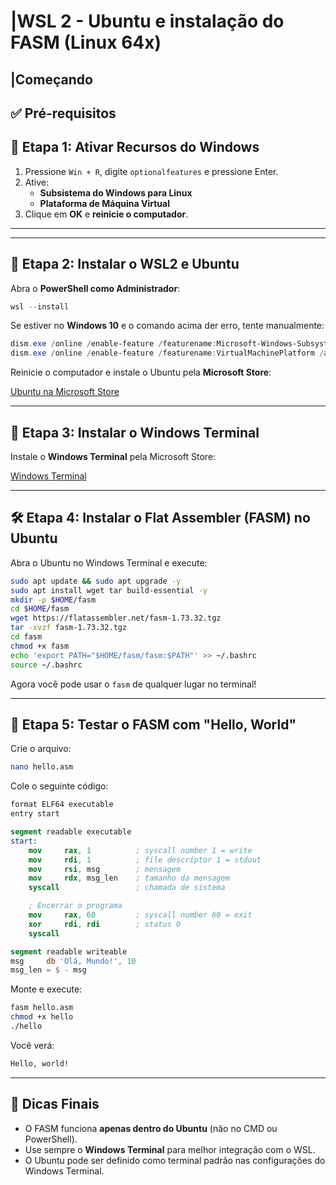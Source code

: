# |WSL 2 - Ubuntu e instalação do FASM (Linux 64x)

<aside>

## **|Começando**

## ✅ Pré-requisitos

## 🔧 Etapa 1: Ativar Recursos do Windows

1. Pressione `Win + R`, digite `optionalfeatures` e pressione Enter.
2. Ative:
    - **Subsistema do Windows para Linux**
    - **Plataforma de Máquina Virtual**
3. Clique em **OK** e **reinicie o computador**.
</aside>

---

---

## 🐚 Etapa 2: Instalar o WSL2 e Ubuntu

Abra o **PowerShell como Administrador**:

```powershell
wsl --install
```

Se estiver no **Windows 10** e o comando acima der erro, tente manualmente:

```powershell
dism.exe /online /enable-feature /featurename:Microsoft-Windows-Subsystem-Linux /all /norestart
dism.exe /online /enable-feature /featurename:VirtualMachinePlatform /all /norestart
```

Reinicie o computador e instale o Ubuntu pela **Microsoft Store**:

[Ubuntu na Microsoft Store](https://apps.microsoft.com/store/search/ubuntu)

---

## 🧱 Etapa 3: Instalar o Windows Terminal

Instale o **Windows Terminal** pela Microsoft Store:

[Windows Terminal](https://apps.microsoft.com/store/detail/windows-terminal/9N0DX20HK701)

---

## 🛠️ Etapa 4: Instalar o Flat Assembler (FASM) no Ubuntu

Abra o Ubuntu no Windows Terminal e execute:

```bash
sudo apt update && sudo apt upgrade -y
sudo apt install wget tar build-essential -y
mkdir -p $HOME/fasm
cd $HOME/fasm
wget https://flatassembler.net/fasm-1.73.32.tgz
tar -xvzf fasm-1.73.32.tgz
cd fasm
chmod +x fasm
echo 'export PATH="$HOME/fasm/fasm:$PATH"' >> ~/.bashrc
source ~/.bashrc
```

Agora você pode usar o  `fasm` de qualquer lugar no terminal!

---

## 🧪 Etapa 5: Testar o FASM com "Hello, World"

Crie o arquivo:

```bash
nano hello.asm
```

Cole o seguinte código:

```nasm
format ELF64 executable
entry start

segment readable executable
start:
    mov     rax, 1          ; syscall number 1 = write
    mov     rdi, 1          ; file descriptor 1 = stdout
    mov     rsi, msg        ; mensagem
    mov     rdx, msg_len    ; tamanho da mensagem
    syscall                 ; chamada de sistema

    ; Encerrar o programa
    mov     rax, 60         ; syscall number 60 = exit
    xor     rdi, rdi        ; status 0
    syscall

segment readable writeable
msg     db 'Olá, Mundo!', 10
msg_len = $ - msg
```

Monte e execute:

```bash
fasm hello.asm
chmod +x hello
./hello
```

Você verá:

```bash
Hello, world!
```

---

## 📌 Dicas Finais

- O FASM funciona **apenas dentro do Ubuntu** (não no CMD ou PowerShell).
- Use sempre o **Windows Terminal** para melhor integração com o WSL.
- O Ubuntu pode ser definido como terminal padrão nas configurações do Windows Terminal.